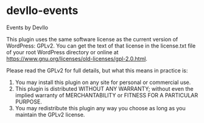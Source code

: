 # devllo-events
Events by Devllo

This plugin uses the same software license as the current version of WordPress: GPLv2. You can get the text of that license in the license.txt file of your root WordPress directory or online at https://www.gnu.org/licenses/old-licenses/gpl-2.0.html.

Please read the GPLv2 for full details, but what this means in practice is:

1. You may install this plugin on any site for personal or commercial use. 
2. This plugin is distributed WITHOUT ANY WARRANTY; without even the implied warranty of MERCHANTABILITY or FITNESS FOR A PARTICULAR PURPOSE. 
3. You may redistribute this plugin any way you choose as long as you maintain the GPLv2 license. 